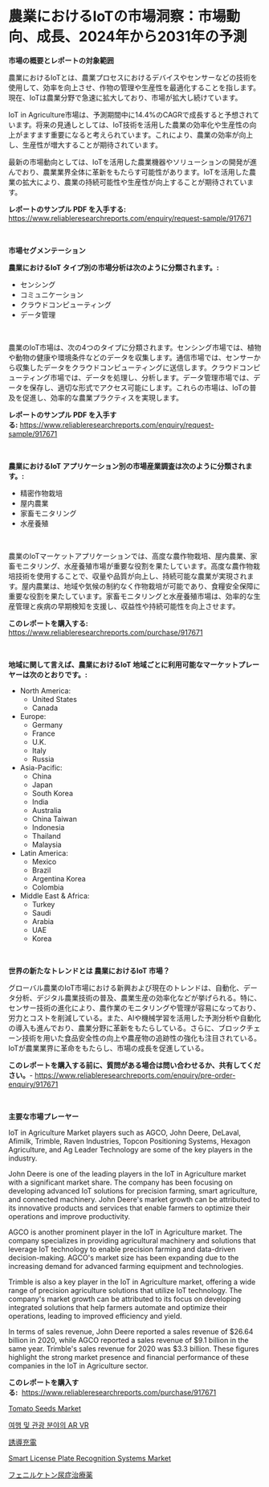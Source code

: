 <p><h1>農業におけるIoTの市場洞察：市場動向、成長、2024年から2031年の予測</h1></p><p><strong>市場の概要とレポートの対象範囲</strong></p>
<p><p>農業におけるIoTとは、農業プロセスにおけるデバイスやセンサーなどの技術を使用して、効率を向上させ、作物の管理や生産性を最適化することを指します。現在、IoTは農業分野で急速に拡大しており、市場が拡大し続けています。</p><p>IoT in Agriculture市場は、予測期間中に14.4%のCAGRで成長すると予想されています。将来の見通しとしては、IoT技術を活用した農業の効率化や生産性の向上がますます重要になると考えられています。これにより、農業の効率が向上し、生産性が増大することが期待されています。</p><p>最新の市場動向としては、IoTを活用した農業機器やソリューションの開発が進んでおり、農業業界全体に革新をもたらす可能性があります。IoTを活用した農業の拡大により、農業の持続可能性や生産性が向上することが期待されています。</p></p>
<p><strong>レポートのサンプル PDF を入手する:</strong> <a href="https://www.reliableresearchreports.com/enquiry/request-sample/917671">https://www.reliableresearchreports.com/enquiry/request-sample/917671</a></p>
<p>&nbsp;</p>
<p><strong>市場セグメンテーション</strong></p>
<p><strong>農業におけるIoT タイプ別の市場分析は次のように分類されます。:</strong></p>
<p><ul><li>センシング</li><li>コミュニケーション</li><li>クラウドコンピューティング</li><li>データ管理</li></ul></p>
<p>&nbsp;</p>
<p><p>農業のIoT市場は、次の4つのタイプに分類されます。センシング市場では、植物や動物の健康や環境条件などのデータを収集します。通信市場では、センサーから収集したデータをクラウドコンピューティングに送信します。クラウドコンピューティング市場では、データを処理し、分析します。データ管理市場では、データを保存し、適切な形式でアクセス可能にします。これらの市場は、IoTの普及を促進し、効率的な農業プラクティスを実現します。</p></p>
<p><strong>レポートのサンプル PDF を入手する:</strong>&nbsp;<a href="https://www.reliableresearchreports.com/enquiry/request-sample/917671">https://www.reliableresearchreports.com/enquiry/request-sample/917671</a></p>
<p>&nbsp;</p>
<p><strong> 農業におけるIoT アプリケーション別の市場産業調査は次のように分類されます。:</strong></p>
<p><ul><li>精密作物栽培</li><li>屋内農業</li><li>家畜モニタリング</li><li>水産養殖</li></ul></p>
<p>&nbsp;</p>
<p><p>農業のIoTマーケットアプリケーションでは、高度な農作物栽培、屋内農業、家畜モニタリング、水産養殖市場が重要な役割を果たしています。高度な農作物栽培技術を使用することで、収量や品質が向上し、持続可能な農業が実現されます。屋内農業は、地域や気候の制約なく作物栽培が可能であり、食糧安全保障に重要な役割を果たしています。家畜モニタリングと水産養殖市場は、効率的な生産管理と疾病の早期検知を支援し、収益性や持続可能性を向上させます。</p></p>
<p><strong>このレポートを購入する:</strong>&nbsp; <a href="https://www.reliableresearchreports.com/purchase/917671">https://www.reliableresearchreports.com/purchase/917671</a></p>
<p>&nbsp;</p>
<p><strong>地域に関して言えば、農業におけるIoT 地域ごとに利用可能なマーケットプレーヤーは次のとおりです。:</strong></p>
<p><ul>
    <li>
        North America:
        <ul>
            <li>United States</li>
            <li>Canada</li>
        </ul>
    </li>
    <li>
        Europe:
        <ul>
            <li>Germany</li>
            <li>France</li>
            <li>U.K.</li>
            <li>Italy</li>
            <li>Russia</li>
        </ul>
    </li>
    <li>
        Asia-Pacific:
        <ul>
            <li>China</li>
            <li>Japan</li>
            <li>South Korea</li>
            <li>India</li>
            <li>Australia</li>
            <li>China Taiwan</li>
            <li>Indonesia</li>
            <li>Thailand</li>
            <li>Malaysia</li>
        </ul>
    </li>
    <li>
        Latin America:
        <ul>
            <li>Mexico</li>
            <li>Brazil</li>
            <li>Argentina Korea</li>
            <li>Colombia</li>
        </ul>
    </li>
    <li>
        Middle East & Africa:
        <ul>
            <li>Turkey</li>
            <li>Saudi</li>
            <li>Arabia</li>
            <li>UAE</li>
            <li>Korea</li>
        </ul>
    </li>
    </ul></p>
<p>&nbsp;</p>
<p><strong>世界の新たなトレンドとは 農業におけるIoT 市場？</strong></p>
<p><p>グローバル農業のIoT市場における新興および現在のトレンドは、自動化、データ分析、デジタル農業技術の普及、農業生産の効率化などが挙げられる。特に、センサー技術の進化により、農作業のモニタリングや管理が容易になっており、労力とコストを削減している。また、AIや機械学習を活用した予測分析や自動化の導入も進んでおり、農業分野に革新をもたらしている。さらに、ブロックチェーン技術を用いた食品安全性の向上や農産物の追跡性の強化も注目されている。IoTが農業業界に革命をもたらし、市場の成長を促進している。</p></p>
<p><strong>このレポートを購入する前に、質問がある場合は問い合わせるか、共有してください。</strong>- <a href="https://www.reliableresearchreports.com/enquiry/pre-order-enquiry/917671">https://www.reliableresearchreports.com/enquiry/pre-order-enquiry/917671</a></p>
<p>&nbsp;</p>
<p><strong>主要な市場プレーヤー</strong></p>
<p><p>IoT in Agriculture Market players such as AGCO, John Deere, DeLaval, Afimilk, Trimble, Raven Industries, Topcon Positioning Systems, Hexagon Agriculture, and Ag Leader Technology are some of the key players in the industry.</p><p>John Deere is one of the leading players in the IoT in Agriculture market with a significant market share. The company has been focusing on developing advanced IoT solutions for precision farming, smart agriculture, and connected machinery. John Deere's market growth can be attributed to its innovative products and services that enable farmers to optimize their operations and improve productivity.</p><p>AGCO is another prominent player in the IoT in Agriculture market. The company specializes in providing agricultural machinery and solutions that leverage IoT technology to enable precision farming and data-driven decision-making. AGCO's market size has been expanding due to the increasing demand for advanced farming equipment and technologies.</p><p>Trimble is also a key player in the IoT in Agriculture market, offering a wide range of precision agriculture solutions that utilize IoT technology. The company's market growth can be attributed to its focus on developing integrated solutions that help farmers automate and optimize their operations, leading to improved efficiency and yield.</p><p>In terms of sales revenue, John Deere reported a sales revenue of $26.64 billion in 2020, while AGCO reported a sales revenue of $9.1 billion in the same year. Trimble's sales revenue for 2020 was $3.3 billion. These figures highlight the strong market presence and financial performance of these companies in the IoT in Agriculture sector.</p></p>
<p><strong>このレポートを購入する:</strong>&nbsp;&nbsp;<a href="https://www.reliableresearchreports.com/purchase/917671">https://www.reliableresearchreports.com/purchase/917671</a></p>
<p><p><a href="https://view.publitas.com/reportprime-1/tomato-seeds-market-size-share-trends-analysis-report-by-material-by-type-by-end-user-by-region-and-segment-forecasts-2024-2031/">Tomato Seeds Market</a></p><p><a href="https://medium.com/@elliottlenningoip9vprgu3v/%EC%97%AC%ED%96%89-%EB%B0%8F-%EA%B4%80%EA%B4%91-%EC%8B%9C%EC%9E%A5%EC%97%90%EC%84%9C%EC%9D%98-ar-vr-%EC%9C%A0%ED%98%95-%EC%9D%91%EC%9A%A9-%EB%B0%8F-%EC%A7%80%EB%A6%AC%EC%A0%81-%EA%B8%B0%EC%A4%80%EC%97%90-%EB%94%B0%EB%A5%B8-%ED%8F%AC%EA%B4%84%EC%A0%81-%ED%8F%89%EA%B0%80-a6d7089c5978">여행 및 관광 분야의 AR VR</a></p><p><a href="https://medium.com/@dioncollins8227/%E8%AA%98%E5%B0%8E%E5%85%85%E9%9B%BB%E5%B8%82%E5%A0%B4-%E7%AB%B6%E4%BA%89%E5%88%86%E6%9E%90-%E5%B8%82%E5%A0%B4%E5%8B%95%E5%90%91-2031%E5%B9%B4%E3%81%BE%E3%81%A7%E3%81%AE%E4%BA%88%E6%B8%AC-a8da17d9dada">誘導充電</a></p><p><a href="https://gamy-alyssum-396.notion.site/Smart-License-Plate-Recognition-Systems-Market-Research-Report-Unlocks-Analysis-on-the-Market-Financ-12fe861947b948b3b4d53da77141969a">Smart License Plate Recognition Systems Market</a></p><p><a href="https://medium.com/@dioncollins8227/%E3%83%95%E3%82%A7%E3%83%8B%E3%83%AB%E3%82%B1%E3%83%88%E3%83%B3%E5%B0%BF%E7%97%87%E3%81%AE%E5%8C%BB%E8%96%AC%E5%93%81%E5%B8%82%E5%A0%B4%E3%82%B7%E3%82%A7%E3%82%A2%E3%81%AE%E9%80%B2%E5%8C%96%E3%81%A8%E5%B8%82%E5%A0%B4%E6%88%90%E9%95%B7%E3%81%AE%E3%83%88%E3%83%AC%E3%83%B3%E3%83%89-2024%E5%B9%B4-2031%E5%B9%B4-132175a36268">フェニルケトン尿症治療薬</a></p></p>